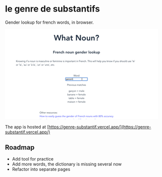 # le genre de substantifs

Gender lookup for french words, in browser.

![Screencast](./example.gif)

The app is hosted at [https://genre-substantif.vercel.app/](https://genre-substantif.vercel.app/)

## Roadmap

- Add tool for practice
- Add more words, the dictionary is missing several now
- Refactor into separate pages